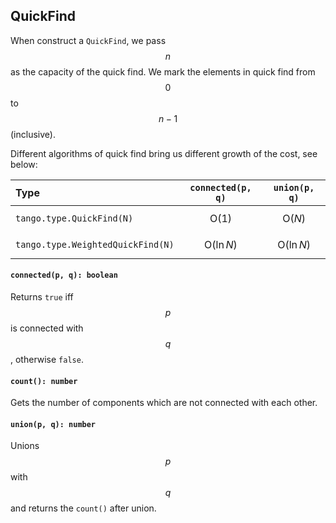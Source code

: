 <a name="t"></a>

<a name="quickfind"></a>
## QuickFind
When construct a `QuickFind`, we pass $$n$$ as the capacity of the quick find. 
We mark the elements in quick find from $$0$$ to $$n-1$$ (inclusive).

Different algorithms of quick find bring us different growth of the cost, see below:

Type | `connected(p, q)` | `union(p, q)`
:----|:-----------------:|:-------------:
`tango.type.QuickFind(N)` | $$\text{O}(1)$$ | $$\text{O}(N)$$
`tango.type.WeightedQuickFind(N)` | $$\text{O}(\ln N)$$ | $$\text{O}(\ln N)$$

#### `connected(p, q): boolean`
Returns `true` iff $$p$$ is connected with $$q$$, otherwise `false`.
#### `count(): number`
Gets the number of components which are not connected with each other.
#### `union(p, q): number`
Unions $$p$$ with $$q$$ and returns the `count()` after union.

<!--[Back to top](#t)-->